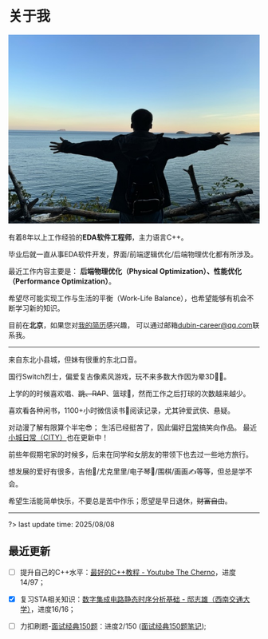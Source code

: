 # 关于我
![2024年10月4日于大连](resources/resized_me.jpeg)

有着8年以上工作经验的**EDA软件工程师**，主力语言C++。

毕业后就一直从事EDA软件开发，界面/前端逻辑优化/后端物理优化都有所涉及。

最近工作内容主要是：
**后端物理优化（Physical Optimization）、性能优化（Performance Optimization）**。

希望尽可能实现工作与生活的平衡（Work-Life Balance），也希望能够有机会不断学习新的知识。

目前在**北京**，如果您对[我的简历](resume)感兴趣，
可以通过邮箱[dubin-career@qq.com](mailto:dubin-career@qq.com)联系我。

---

来自东北小县城，但妹有很重的东北口音。

国行Switch烈士，偏爱复古像素风游戏，玩不来多数大作因为晕3D😵‍💫。

上学的的时候喜欢唱、~~跳、RAP~~、篮球🏀，然而工作之后打球的次数越来越少。

喜欢看各种闲书，1100+小时微信读书📖阅读记录，尤其钟爱武侠、悬疑。

对动漫了解有限算个半宅😎；
生活已经挺苦了，因此偏好[日常](https://movie.douban.com/subject/4848701/)搞笑向作品。
最近[小城日常（CITY）](https://movie.douban.com/subject/37054059/)也在更新中！

前些年假期宅家的时候多，后来在同学和女朋友的带领下也去过一些地方旅行。

想发展的爱好有很多，吉他🎸/尤克里里/电子琴🎹/围棋/画画✍️等等，但总是学不会。

希望生活能简单快乐，不要总是苦中作乐；愿望是早日退休，~~财富自由~~。

---
?> last update time: 2025/08/08

## 最近更新

- [ ] 提升自己的C++水平：[最好的C++教程 - Youtube The Cherno](https://b23.tv/1Brsqit)，进度14/97；
- [x] 复习STA相关知识：[数字集成电路静态时序分析基础 - 邸志雄（西南交通大学）](https://www.bilibili.com/video/BV1if4y1p7Dq)，进度16/16；
- [ ] 力扣刷题-[面试经典150题](https://leetcode.cn/studyplan/top-interview-150/)：进度2/150 ([面试经典150题笔记](code/i150p));

